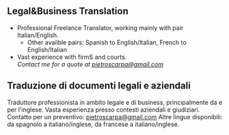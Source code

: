 ## Legal&Business Translation

- Professional Freelance Translator, working mainly with pair Italian/English.
  - Other availble pairs: Spanish to English/Italian, French to English/Italian
- Vast experience with firmS and courts.<BR> 
*Contact me for a quote at pietroscarpa@gmail.com*

## Traduzione di documenti legali e aziendali
Traduttore professionista in ambito legale e di business, principalmente da e per l'inglese.
Vasta esperienza presso contesti aziendali e giudiziari. 
Contatto per un preventivo: pietroscarpa@gmail.com
Altre lingue disponibili: da spagnolo a italiano/inglese, da francese a italiano/inglese.
